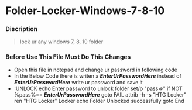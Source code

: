 # Folder-Locker-Windows-7-8-10
### Discription
  > lock ur any windows 7, 8, 10 folder

### Before Use This File Must Do This Changes
  - Open this file in notepad and change ur password in following code
  - In the Below Code there is writen a ***EnterUrPasswordHere*** instead of ***EnterUrPasswordHere*** write ur password and save it
  - :UNLOCK
    echo Enter password to unlock folder
    set/p "pass=>"
    if NOT %pass%== ***EnterUrPasswordHere*** goto FAIL
    attrib -h -s "HTG Locker"
    ren "HTG Locker" Locker
    echo Folder Unlocked successfully
    goto End
